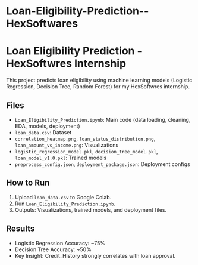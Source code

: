 # Loan-Eligibility-Prediction--HexSoftwares

# Loan Eligibility Prediction - HexSoftwres Internship
This project predicts loan eligibility using machine learning models (Logistic Regression, Decision Tree, Random Forest) for my HexSoftwres internship.

## Files
- `Loan_Eligibility_Prediction.ipynb`: Main code (data loading, cleaning, EDA, models, deployment)
- `loan_data.csv`: Dataset
- `correlation_heatmap.png`, `loan_status_distribution.png`, `loan_amount_vs_income.png`: Visualizations
- `logistic_regression_model.pkl`, `decision_tree_model.pkl`, `loan_model_v1.0.pkl`: Trained models
- `preprocess_config.json`, `deployment_package.json`: Deployment configs

## How to Run
1. Upload `loan_data.csv` to Google Colab.
2. Run `Loan_Eligibility_Prediction.ipynb`.
3. Outputs: Visualizations, trained models, and deployment files.

## Results
- Logistic Regression Accuracy: ~75%
- Decision Tree Accuracy: ~50%
- Key Insight: Credit_History strongly correlates with loan approval.
